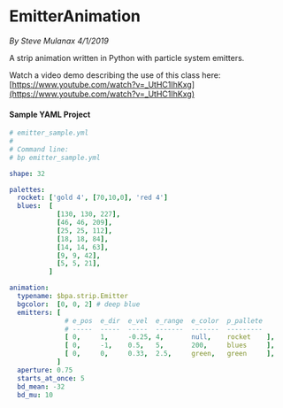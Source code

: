 # EmitterAnimation

*By Steve Mulanax 4/1/2019*

A strip animation written in Python with particle system emitters.

Watch a video demo describing the use of this class here:
[https://www.youtube.com/watch?v=_UtHC1IhKxg](https://www.youtube.com/watch?v=_UtHC1IhKxg)

#### Sample YAML Project

```yaml
# emitter_sample.yml
#
# Command line:
# bp emitter_sample.yml

shape: 32

palettes:
  rocket: ['gold 4', [70,10,0], 'red 4']
  blues:  [
            [130, 130, 227],
            [46, 46, 209],
            [25, 25, 112],
            [18, 18, 84],
            [14, 14, 63],
            [9, 9, 42],
            [5, 5, 21],
          ]

animation:
  typename: $bpa.strip.Emitter
  bgcolor:  [0, 0, 2] # deep blue
  emitters: [
              # e_pos  e_dir  e_vel  e_range  e_color  p_pallete
              # -----  -----  -----  -------  -------  ---------
              [ 0,     1,     -0.25, 4,       null,    rocket    ],
              [ 0,     -1,    0.5,   5,       200,     blues     ],
              [ 0,     0,     0.33,  2.5,     green,   green     ],
            ]
  aperture: 0.75
  starts_at_once: 5
  bd_mean: -32
  bd_mu: 10
```

